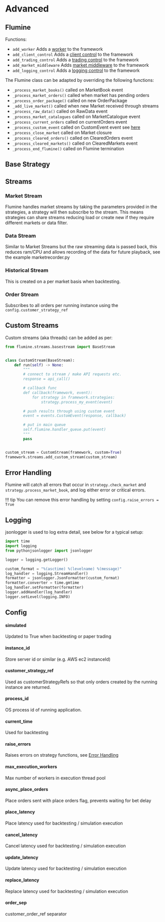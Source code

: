 # Advanced

## Flumine

Functions:

- `add_worker` Adds a [worker](/advanced/#background-workers) to the framework
- `add_client_control` Adds a [client control](/advanced/#client-controls) to the framework
- `add_trading_control` Adds a [trading control](/advanced/#trading-controls) to the framework
- `add_market_middleware` Adds [market middleware](/markets/#middleware) to the framework
- `add_logging_control` Adds a [logging control](/advanced/#logging-controls) to the framework

The Flumine class can be adapted by overriding the following functions:

- `_process_market_books()` called on MarketBook event
- `_process_market_orders()` called when market has pending orders
- `_process_order_package()` called on new OrderPackage
- `_add_live_market()` called when new Market received through streams
- `_process_raw_data()` called on RawData event
- `_process_market_catalogues` called on MarketCatalogue event
- `_process_current_orders` called on currentOrders event
- `_process_custom_event` called on CustomEvent event see [here](/advanced/#custom-event)
- `_process_close_market` called on Market closure
- `_process_cleared_orders()` called on ClearedOrders event
- `_process_cleared_markets()` called on ClearedMarkets event
- `_process_end_flumine()` called on Flumine termination

## Base Strategy


## Streams

### Market Stream

Flumine handles market streams by taking the parameters provided in the strategies, a strategy will then subscribe to the stream. This means strategies can share streams reducing load or create new if they require different markets or data filter.

### Data Stream

Similar to Market Streams but the raw streaming data is passed back, this reduces ram/CPU and allows recording of the data for future playback, see the example marketrecorder.py

### Historical Stream

This is created on a per market basis when backtesting.

### Order Stream

Subscribes to all orders per running instance using the `config.customer_strategy_ref`

## Custom Streams

Custom streams (aka threads) can be added as per:

```python
from flumine.streams.basestream import BaseStream


class CustomStream(BaseStream):
    def run(self) -> None:
        """
        # connect to stream / make API requests etc.
        response = api_call()

        # callback func
        def callback(framework, event):
            for strategy in framework.strategies:
                strategy.process_my_event(event)

        # push results through using custom event
        event = events.CustomEvent(response, callback)

        # put in main queue
        self.flumine.handler_queue.put(event)
        """
        pass


custom_stream = CustomStream(framework, custom=True)
framework.streams.add_custom_stream(custom_stream)
```


## Error Handling

Flumine will catch all errors that occur in `strategy.check_market` and `strategy.process_market_book`, and log either error or critical errors.

!!! tip
    You can remove this error handling by setting `config.raise_errors = True`

## Logging

jsonlogger is used to log extra detail, see below for a typical setup:

```python
import time
import logging
from pythonjsonlogger import jsonlogger

logger = logging.getLogger()

custom_format = "%(asctime) %(levelname) %(message)"
log_handler = logging.StreamHandler()
formatter = jsonlogger.JsonFormatter(custom_format)
formatter.converter = time.gmtime
log_handler.setFormatter(formatter)
logger.addHandler(log_handler)
logger.setLevel(logging.INFO)
```

## Config

#### simulated

Updated to True when backtesting or paper trading

#### instance_id

Store server id or similar (e.g. AWS ec2 instanceId)

#### customer_strategy_ref

Used as customerStrategyRefs so that only orders created by the running instance are returned.

#### process_id

OS process id of running application.

#### current_time

Used for backtesting

#### raise_errors

Raises errors on strategy functions, see [Error Handling](/advanced/#error-handling)

#### max_execution_workers

Max number of workers in execution thread pool

#### async_place_orders

Place orders sent with place orders flag, prevents waiting for bet delay

#### place_latency

Place latency used for backtesting / simulation execution

#### cancel_latency

Cancel latency used for backtesting / simulation execution

#### update_latency

Update latency used for backtesting / simulation execution

#### replace_latency

Replace latency used for backtesting / simulation execution

#### order_sep 

customer_order_ref separator
